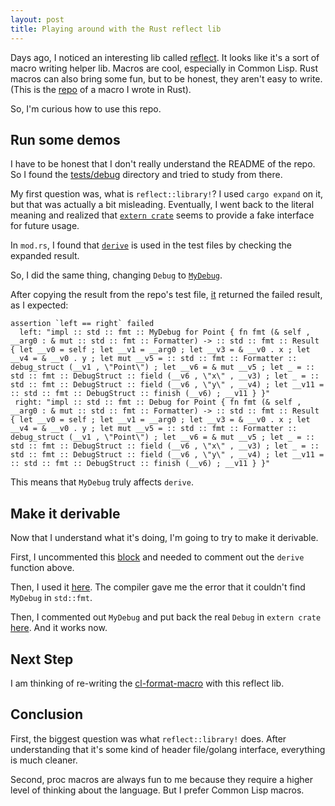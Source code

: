 ```yaml
---
layout: post
title: Playing around with the Rust reflect lib
---
```


Days ago, I noticed an interesting lib called [reflect](https://github.com/dtolnay/reflect). It looks like it's a sort of macro writing helper lib. Macros are cool, especially in Common Lisp. Rust macros can also bring some fun, but to be honest, they aren't easy to write. (This is the [repo](https://github.com/ccqpein/cl-format-rs) of a macro I wrote in Rust).

So, I'm curious how to use this repo.

## Run some demos ##

I have to be honest that I don't really understand the README of the repo. So I found the [tests/debug](https://github.com/dtolnay/reflect/tree/master/tests/debug) directory and tried to study from there.

My first question was, what is `reflect::library!`? I used `cargo expand` on it, but that was actually a bit misleading. Eventually, I went back to the literal meaning and realized that [`extern crate`](https://github.com/dtolnay/reflect/blob/e962d3cbafdabb5b89204aa329f97f5a480a6945/tests/debug/mod.rs#L11) seems to provide a fake interface for future usage.

In `mod.rs`, I found that [`derive`](https://github.com/dtolnay/reflect/blob/e962d3cbafdabb5b89204aa329f97f5a480a6945/tests/debug/mod.rs#L33C8-L33C14) is used in the test files by checking the expanded result.

So, I did the same thing, changing `Debug` to [`MyDebug`](https://github.com/ccqpein/garage/blob/69f8ad278f1418ab1b5c0ee9231a1b91c1b3dfe0/rusty/reflect-demo/macro-demo/src/lib.rs#L288).

After copying the result from the repo's test file, [it](https://github.com/ccqpein/garage/blob/69f8ad278f1418ab1b5c0ee9231a1b91c1b3dfe0/rusty/reflect-demo/macro-demo/src/main.rs#L48) returned the failed result, as I expected:

```
assertion `left == right` failed
  left: "impl :: std :: fmt :: MyDebug for Point { fn fmt (& self , __arg0 : & mut :: std :: fmt :: Formatter) -> :: std :: fmt :: Result { let __v0 = self ; let __v1 = __arg0 ; let __v3 = & __v0 . x ; let __v4 = & __v0 . y ; let mut __v5 = :: std :: fmt :: Formatter :: debug_struct (__v1 , \"Point\") ; let __v6 = & mut __v5 ; let _ = :: std :: fmt :: DebugStruct :: field (__v6 , \"x\" , __v3) ; let _ = :: std :: fmt :: DebugStruct :: field (__v6 , \"y\" , __v4) ; let __v11 = :: std :: fmt :: DebugStruct :: finish (__v6) ; __v11 } }"
 right: "impl :: std :: fmt :: Debug for Point { fn fmt (& self , __arg0 : & mut :: std :: fmt :: Formatter) -> :: std :: fmt :: Result { let __v0 = self ; let __v1 = __arg0 ; let __v3 = & __v0 . x ; let __v4 = & __v0 . y ; let mut __v5 = :: std :: fmt :: Formatter :: debug_struct (__v1 , \"Point\") ; let __v6 = & mut __v5 ; let _ = :: std :: fmt :: DebugStruct :: field (__v6 , \"x\" , __v3) ; let _ = :: std :: fmt :: DebugStruct :: field (__v6 , \"y\" , __v4) ; let __v11 = :: std :: fmt :: DebugStruct :: finish (__v6) ; __v11 } }"
```

This means that `MyDebug` truly affects `derive`.

## Make it derivable ##

Now that I understand what it's doing, I'm going to try to make it derivable.

First, I uncommented this [block](https://github.com/ccqpein/garage/blob/095b54ef68c4a71ad50413ecc2c6023d0d1bf987/rusty/reflect-demo/macro-demo/src/lib.rs#L355) and needed to comment out the `derive` function above.

Then, I used it [here](https://github.com/ccqpein/garage/blob/095b54ef68c4a71ad50413ecc2c6023d0d1bf987/rusty/reflect-demo/usage-demo/src/main.rs#L3). The compiler gave me the error that it couldn't find `MyDebug` in `std::fmt`.

Then, I commented out `MyDebug` and put back the real `Debug` in `extern crate` [here](https://github.com/ccqpein/garage/blob/095b54ef68c4a71ad50413ecc2c6023d0d1bf987/rusty/reflect-demo/macro-demo/src/lib.rs#L288-L294). And it works now.

## Next Step ##

I am thinking of re-writing the [cl-format-macro](https://github.com/ccqpein/cl-format-rs/blob/90e3f5dd26cfeaa697f2c81fecccf8b1c576d0ee/cl-format-macros/src/lib.rs#L90) with this reflect lib.

## Conclusion ##

First, the biggest question was what `reflect::library!` does. After understanding that it's some kind of header file/golang interface, everything is much cleaner.

Second, proc macros are always fun to me because they require a higher level of thinking about the language. But I prefer Common Lisp macros.
